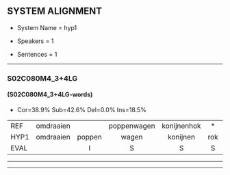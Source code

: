 
## SYSTEM ALIGNMENT

- System Name = hyp1

- Speakers = 1

- Sentences = 1

---

### S02C080M4_3+4LG

#### (S02C080M4_3+4LG-words)

- Cor=38.9%	Sub=42.6%	Del=0.0%	Ins=18.5%

|  |  |  |  |  |  |  |  |  |  |  |  |  |  |  |  |  |  |  |  |  |  |  |  |  |  |  |  |  |  |  |  |  |  |  |  |  |  |  |  |  |  |  |  |  |  |  |  |  |  |  |  |  |  |  |
|:--- |:---:|:---:|:---:|:---:|:---:|:---:|:---:|:---:|:---:|:---:|:---:|:---:|:---:|:---:|:---:|:---:|:---:|:---:|:---:|:---:|:---:|:---:|:---:|:---:|:---:|:---:|:---:|:---:|:---:|:---:|:---:|:---:|:---:|:---:|:---:|:---:|:---:|:---:|:---:|:---:|:---:|:---:|:---:|:---:|:---:|:---:|:---:|:---:|:---:|:---:|:---:|:---:|:---:|:---:|
| REF | omdraaien |  | poppenwagen | konijnenhok | * | elastiekje |  |  |  |  | ruziemaken | teddybeer | dierentuin | paddenstoelen | verstoppertje | wasmachine | fototoestel | toiletpapier | vrachtwagen |  |  | buurmannen | vogelkooi | olifant | schommelen | iedereen | schoenenwinkel | schoenenwinkel | knutselen | ophangen | verjaardag | sprookjesboek | tandenborstel | * | lucifer | slaapkamer | achterdeur |  |  | ziekenhuis | nieuwsgierig | afblijven | kabouter | washandje | sneeuwwitje | goeiendag | vakantie |  | limonade | * | autorijden | eindelijk | familie | chocolade |
| HYP1 | omdraaien | poppen | wagen | konijnen | rok | elastiekje | ruzie | maken | tariber | dieren | tuin | padden | stoelen | voor | stoppertje | wasmachine | fototoestel | toiletpapier | vrachtwagen | buurman | en | vongel | koi | olifant | schommelen | iedereen | schoenwinkel | schoenenwinkel | knutselen | ophangen | verjaardag | sprookjesboek | tanden | borstel | slucifer | slaapkamer | achterdeur | ziek | en | huis | nieuwsgierig | aflerven | kabaltje | washendje | snewitje | goeiendag | vakantie | limonnade | al | amuto | rijde | eindelijk | familie | sokelan |
| EVAL |  | I | S | S | S |  | I | I | I | I | S | S | S | S | S |  |  |  |  | I | I | S | S |  |  |  | S |  |  |  |  |  | S | S | S |  |  | I | I | S |  | S | S | S | S |  |  | I | S | S | S |  |  | S |
---

---
